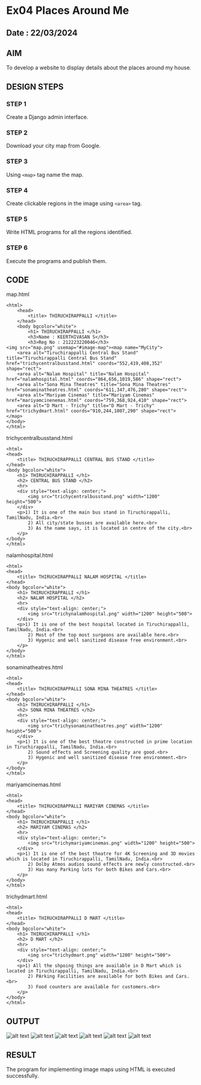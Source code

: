 # Ex04 Places Around Me

## Date : 22/03/2024

## AIM
To develop a website to display details about the places around my house.

## DESIGN STEPS

### STEP 1
Create a Django admin interface.

### STEP 2
Download your city map from Google.

### STEP 3
Using ```<map>``` tag name the map.

### STEP 4
Create clickable regions in the image using ```<area>``` tag.

### STEP 5
Write HTML programs for all the regions identified.

### STEP 6
Execute the programs and publish them.

## CODE

map.html

```
<html>
    <head>
        <title> THIRUCHIRAPPALLI </title>
    </head>
    <body bgcolor="white">
        <h1> THIRUCHIRAPPALLI </h1>
        <h3>Name : KEERTHIVASAN S</h3>
        <h3>Reg No : 212223220046</h3>
<img src="map.png" usemap="#image-map"><map name="MyCity">
    <area alt="Tiruchirappalli Central Bus Stand" title="Tiruchirappalli Central Bus Stand" href="trichycentralbusstand.html" coords="552,419,408,352" shape="rect">
    <area alt="Nalam Hospital" title="Nalam Hospital" href="nalamhospital.html" coords="864,656,1019,586" shape="rect">
    <area alt="Sona Mina Theatres" title="Sona Mina Theatres" href="sonaminatheatres.html" coords="611,347,476,280" shape="rect">
    <area alt="Mariyam Cinemas" title="Mariyam Cinemas" href="mariyamcinenemas.html" coords="759,368,924,410" shape="rect">
    <area alt="D Mart - Trichy" title="D Mart - Trichy" href="trichydmart.html" coords="910,244,1007,290" shape="rect">
</map>
</body>
</html>
```

trichycentralbusstand.html

```
<html>
<head>
    <title> THIRUCHIRAPPALLI CENTRAL BUS STAND </title>
</head>
<body bgcolor="white">
    <h1> THIRUCHIRAPPALLI </h1>
    <h2> CENTRAL BUS STAND </h2>
    <hr>
    <div style="text-align: center;">
        <img src="trichycentralbusstand.png" width="1200" height="500">
    </div>
    <p>1) It is one of the main bus stand in Tiruchirappalli, TamilNadu, India.<br>
        2) All city/state busses are available here.<br>
        3) As the name says, it is located in centre of the city.<br>
    </p>
</body>
</html>
```

nalamhospital.html

```
<html>
<head>
    <title> THIRUCHIRAPPALLI NALAM HOSPITAL </title>
</head>
<body bgcolor="white">
    <h1> THIRUCHIRAPPALLI </h1>
    <h2> NALAM HOSPITAL </h2>
    <hr>
    <div style="text-align: center;">
        <img src="trichynalamhospital.png" width="1200" height="500">
    </div>
    <p>1) It is one of the best hospital located in Tiruchirappalli, TamilNadu, India.<br>
        2) Most of the top most surgeons are available here.<br>
        3) Hygenic and well sanitized disease free environment.<br>
    </p>
</body>
</html>
```

sonaminatheatres.html

```
<html>
<head>
    <title> THIRUCHIRAPPALLI SONA MINA THEATRES </title>
</head>
<body bgcolor="white">
    <h1> THIRUCHIRAPPALLI </h1>
    <h2> SONA MINA THEATRES </h2>
    <hr>
    <div style="text-align: center;">
        <img src="trichysonaminatheatres.png" width="1200" height="500">
    </div>
    <p>1) It is one of the best theatre constructed in prime location in Tiruchirappalli, TamilNadu, India.<br>
        2) Sound effects and Screening quality are good.<br>
        3) Hygenic and well sanitized disease free environment.<br>
    </p>
</body>
</html>
```

mariyamcinemas.html

```
<html>
<head>
    <title> THIRUCHIRAPPALLI MARIYAM CINEMAS </title>
</head>
<body bgcolor="white">
    <h1> THIRUCHIRAPPALLI </h1>
    <h2> MARIYAM CINEMAS </h2>
    <hr>
    <div style="text-align: center;">
        <img src="trichymariyamcinemas.png" width="1200" height="500">
    </div>
    <p>1) It is one of the best theatre for 4K Screening and 3D movies which is located in Tiruchirappalli, TamilNadu, India.<br>
        2) Dolby Atmos audios sound effects are newly constructed.<br>
        3) Has many Parking lots for both Bikes and Cars.<br>
    </p>
</body>
</html>
```

trichydmart.html

```
<html>
<head>
    <title> THIRUCHIRAPPALLI D MART </title>
</head>
<body bgcolor="white">
    <h1> THIRUCHIRAPPALLI </h1>
    <h2> D MART </h2>
    <hr>
    <div style="text-align: center;">
        <img src="trichydmart.png" width="1200" height="500">
    </div>
    <p>1) All the shpoing things are available in D Mart which is located in Tiruchirappalli, TamilNadu, India.<br>
        2) PArking Facilities are available for both Bikes and Cars.<br>
        3) Food counters are available for customers.<br>
    </p>
</body>
</html>
```

## OUTPUT

![alt text](<mapapp/static/output - map.png>) 
![alt text](<mapapp/static/output - trichycentralbusstand.png>) 
![alt text](<mapapp/static/output - trichydmart.png>) 
![alt text](<mapapp/static/output - trichymariyamcinemas.png>)
![alt text](<mapapp/static/output - trichynalamhospital.png>) 
![alt text](<mapapp/static/output - trichysonaminatheatres.png>)

## RESULT
The program for implementing image maps using HTML is executed successfully.
